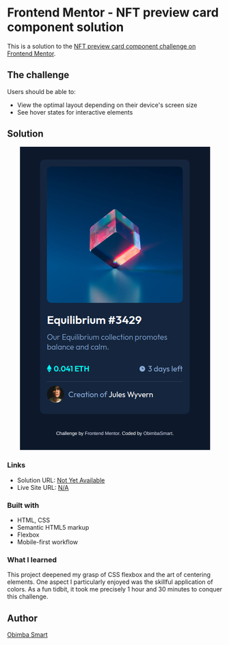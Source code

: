 # Frontend Mentor - NFT preview card component solution

This is a solution to the [NFT preview card component challenge on Frontend Mentor](https://www.frontendmentor.io/challenges/nft-preview-card-component-SbdUL_w0U).


## The challenge

Users should be able to:

- View the optimal layout depending on their device's screen size
- See hover states for interactive elements

## Solution
<div align="center">
        <img src="./images/mobile_view.png">
</div>


### Links

- Solution URL: [Not Yet Available](https://your-solution-url.com)
- Live Site URL: [N/A](https://your-live-site-url.com)

### Built with

- HTML, CSS
- Semantic HTML5 markup
- Flexbox
- Mobile-first workflow


### What I learned

This project deepened my grasp of CSS flexbox and the art of centering elements. One aspect I particularly enjoyed was the skillful application of colors. As a fun tidbit, it took me precisely 1 hour and 30 minutes to conquer this challenge.

## Author
[Obimba Smart](https://github.com/obimbasmart/)
